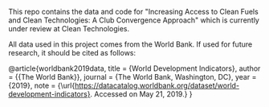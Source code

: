 This repo contains the data and code for "Increasing Access to Clean Fuels and Clean Technologies: A Club Convergence Approach" which is currently under review at Clean Technologies.

All data used in this project comes from the World Bank. If used for future research, it should be cited as follows:

@article{worldbank2019data,
  title = {World Development Indicators},
  author = {{The World Bank}},
  journal = {The World Bank, Washington, DC},
  year = {2019},
  note = {\url{https://datacatalog.worldbank.org/dataset/world-development-indicators}. Accessed on May 21, 2019.}
}
